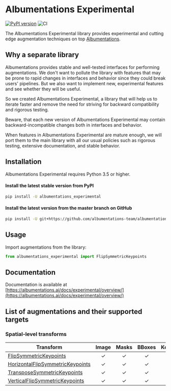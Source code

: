 # Albumentations Experimental
[![PyPI version](https://badge.fury.io/py/albumentations-experimental.svg)](https://badge.fury.io/py/albumentations_experimental)
![CI](https://github.com/albumentations-team/albumentations_experimental/workflows/CI/badge.svg)


The Albumentations Experimental library provides experimental and cutting edge augmentation techniques on top [Albumentations](https://github.com/albumentations-team/albumentations).

## Why a separate library

Albumentations provides stable and well-tested interfaces for performing augmentations. We don't want to pollute the library with features that may be prone to rapid changes in interfaces and behavior since they could break users' pipelines. But we also want to implement new, experimental features and see whether they will be useful.

So we created Albumentations Experimental, a library that will help us to iterate faster and remove the need for striving for backward compatibility and rigorous testing.

Beware, that each new version of Albumentations Experimental may contain backward-incompatible changes both in interfaces and behavior.

When features in Albumentations Experimental are mature enough, we will port them to the main library with all our usual policies such as rigorous testing, extensive documentation, and stable behavior.

## Installation
Albumentations Experimental requires Python 3.5 or higher.

#### Install the latest stable version from PyPI

```Bash
pip install -U albumentations_experimental
```

#### Install the latest version from the master branch on GitHub
```Bash
pip install -U git+https://github.com/albumentations-team/albumentations-experimental
```

## Usage

Import augmentations from the library:

```python
from albumentations_experimental import FlipSymmetricKeypoints
```

## Documentation

Documentation is available at [https://albumentations.ai/docs/experimental/overview/](https://albumentations.ai/docs/experimental/overview/)

## List of augmentations and their supported targets

### Spatial-level transforms

| Transform                                                                                                                                                                                                     | Image | Masks | BBoxes | Keypoints |
| ------------------------------------------------------------------------------------------------------------------------------------------------------------------------------------------------------------- | :---: | :---: | :----: | :-------: |
| [FlipSymmetricKeypoints](https://albumentations.ai/docs/experimental/api_reference/augmentations/transforms/#albumentations_experimental.augmentations.transforms.FlipSymmetricKeypoints)                     | ✓     | ✓     | ✓      | ✓         |
| [HorizontalFlipSymmetricKeypoints](https://albumentations.ai/docs/experimental/api_reference/augmentations/transforms/#albumentations_experimental.augmentations.transforms.HorizontalFlipSymmetricKeypoints) | ✓     | ✓     | ✓      | ✓         |
| [TransposeSymmetricKeypoints](https://albumentations.ai/docs/experimental/api_reference/augmentations/transforms/#albumentations_experimental.augmentations.transforms.TransposeSymmetricKeypoints)           | ✓     | ✓     | ✓      | ✓         |
| [VerticalFlipSymmetricKeypoints](https://albumentations.ai/docs/experimental/api_reference/augmentations/transforms/#albumentations_experimental.augmentations.transforms.VerticalFlipSymmetricKeypoints)     | ✓     | ✓     | ✓      | ✓         |
